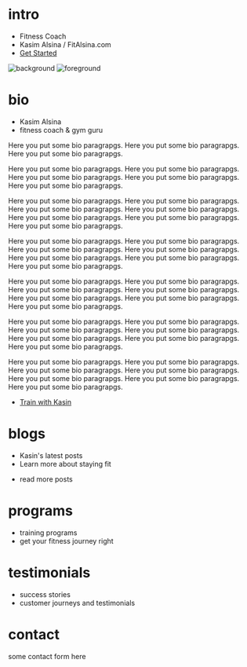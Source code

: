 # intro

- Fitness Coach
- Kasim Alsina / FitAlsina.com
- [Get Started](#/contact)

![background](https://images.fitalsina.com/stock-photos/22.jpg)
![foreground](https://images.fitalsina.com/stock-photos/11.png)

# bio

- Kasim Alsina
- fitness coach & gym guru

Here you put some bio paragrapgs. Here you put some bio paragrapgs. Here you put some bio paragrapgs.

Here you put some bio paragrapgs. Here you put some bio paragrapgs. Here you put some bio paragrapgs. Here you put some bio paragrapgs. Here you put some bio paragrapgs. 

Here you put some bio paragrapgs. Here you put some bio paragrapgs. Here you put some bio paragrapgs. Here you put some bio paragrapgs. Here you put some bio paragrapgs. Here you put some bio paragrapgs. Here you put some bio paragrapgs. 

Here you put some bio paragrapgs. Here you put some bio paragrapgs. Here you put some bio paragrapgs. Here you put some bio paragrapgs. Here you put some bio paragrapgs. Here you put some bio paragrapgs. Here you put some bio paragrapgs. 

Here you put some bio paragrapgs. Here you put some bio paragrapgs. Here you put some bio paragrapgs. Here you put some bio paragrapgs. Here you put some bio paragrapgs. Here you put some bio paragrapgs. Here you put some bio paragrapgs. 

Here you put some bio paragrapgs. Here you put some bio paragrapgs. Here you put some bio paragrapgs. Here you put some bio paragrapgs. Here you put some bio paragrapgs. Here you put some bio paragrapgs. Here you put some bio paragrapgs. 

Here you put some bio paragrapgs. Here you put some bio paragrapgs. Here you put some bio paragrapgs. Here you put some bio paragrapgs. Here you put some bio paragrapgs. Here you put some bio paragrapgs. Here you put some bio paragrapgs. 

- [Train with Kasin](/#contact)



# blogs

- Kasin's latest posts
- Learn more about staying fit

<posts-previews />

- read more posts



# programs

- training programs
- get your fitness journey right

<programs-previews />



# testimonials

- success stories
- customer journeys and testimonials

<testimonials-previews />



# contact

some contact form here

